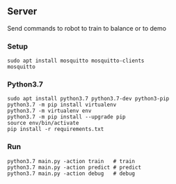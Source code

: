 ## Server
Send commands to robot to train to balance or to demo

### Setup
```
sudo apt install mosquitto mosquitto-clients
mosquitto
```

### Python3.7
```
sudo apt install python3.7 python3.7-dev python3-pip
python3.7 -m pip install virtualenv
python3.7 -m virtualenv env
python3.7 -m pip install --upgrade pip
source env/bin/activate
pip install -r requirements.txt
```

### Run
```
python3.7 main.py -action train   # train 
python3.7 main.py -action predict # predict
python3.7 main.py -action debug   # debug
```
